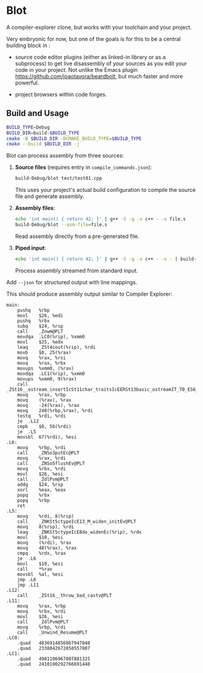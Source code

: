 # Blot

A compiler-explorer clone, but works with your toolchain and your project.

Very embryonic for now, but one of the goals is for this to be a
central building block in :

* source code editor plugins (either as linked-in library or as a
  subprocess) to get live disassembly of your sources as you edit your
  code in your project.  Not unlike the Emacs plugin
  https://github.com/joaotavora/beardbolt, but much faster and more
  powerful.
  
* project browsers within code forges.


## Build and Usage

```bash
BUILD_TYPE=Debug
BUILD_DIR=build-$BUILD_TYPE
cmake -B $BUILD_DIR -DCMAKE_BUILD_TYPE=$BUILD_TYPE
cmake --build $BUILD_DIR -j
```

Blot can process assembly from three sources:

1. **Source files** (requires entry in `compile_commands.json`): 
   ```bash
   build-Debug/blot test/test01.cpp
   ```
   This uses your project's actual build configuration to compile the source file and generate assembly.

2. **Assembly files**: 
   ```bash
   echo 'int main() { return 42; }' | g++ -S -g -x c++ - -o file.s
   build-Debug/blot --asm-file=file.s
   ```
   Read assembly directly from a pre-generated file.

3. **Piped input**: 
   ```bash
   echo 'int main() { return 42; }' | g++ -S -g -x c++ - -o - | build-Debug/blot
   ```
   Process assembly streamed from standard input.

Add `--json` for structured output with line mappings.

This should produce assembly output similar to Compiler Explorer: 

```
main:
	pushq	%rbp
	movl	$26, %edi
	pushq	%rbx
	subq	$24, %rsp
	call	_Znwm@PLT
	movdqa	.LC0(%rip), %xmm0
	movl	$25, %edx
	leaq	_ZSt4cout(%rip), %rdi
	movb	$0, 25(%rax)
	movq	%rax, %rsi
	movq	%rax, %rbx
	movups	%xmm0, (%rax)
	movdqa	.LC1(%rip), %xmm0
	movups	%xmm0, 9(%rax)
	call	_ZSt16__ostream_insertIcSt11char_traitsIcEERSt13basic_ostreamIT_T0_ES6_PKS3_l@PLT
	movq	%rax, %rbp
	movq	(%rax), %rax
	movq	-24(%rax), %rax
	movq	240(%rbp,%rax), %rdi
	testq	%rdi, %rdi
	je	.L12
	cmpb	$0, 56(%rdi)
	je	.L5
	movsbl	67(%rdi), %esi
.L6:
	movq	%rbp, %rdi
	call	_ZNSo3putEc@PLT
	movq	%rax, %rdi
	call	_ZNSo5flushEv@PLT
	movq	%rbx, %rdi
	movl	$26, %esi
	call	_ZdlPvm@PLT
	addq	$24, %rsp
	xorl	%eax, %eax
	popq	%rbx
	popq	%rbp
	ret
.L5:
	movq	%rdi, 8(%rsp)
	call	_ZNKSt5ctypeIcE13_M_widen_initEv@PLT
	movq	8(%rsp), %rdi
	leaq	_ZNKSt5ctypeIcE8do_widenEc(%rip), %rdx
	movl	$10, %esi
	movq	(%rdi), %rax
	movq	48(%rax), %rax
	cmpq	%rdx, %rax
	je	.L6
	movl	$10, %esi
	call	*%rax
	movsbl	%al, %esi
	jmp	.L6
	jmp	.L11
.L12:
	call	_ZSt16__throw_bad_castv@PLT
.L11:
	movq	%rax, %rbp
	movq	%rbx, %rdi
	movl	$26, %esi
	call	_ZdlPvm@PLT
	movq	%rbp, %rdi
	call	_Unwind_Resume@PLT
.LC0:
	.quad	4836914856867947848
	.quad	2338042672858557807
.LC1:
	.quad	4981106967807881325
	.quad	2410100292766691448
```
